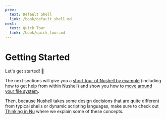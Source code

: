 ```yaml
---
prev:
  text: Default Shell
  link: /book/default_shell.md
next:
  text: Quick Tour
  link: /book/quick_tour.md
---
```

# Getting Started

Let's get started! :elephant:

The next sections will give you a [short tour of Nushell by example](quick_tour.md) (including how to get help from within Nushell) and show you how to [move around your file system](moving_around.md).

Then, because Nushell takes some design decisions that are quite different from typical shells or dynamic scripting languages, make sure to check out [Thinking in Nu](thinking_in_nu.md) where we explain some of these concepts.
